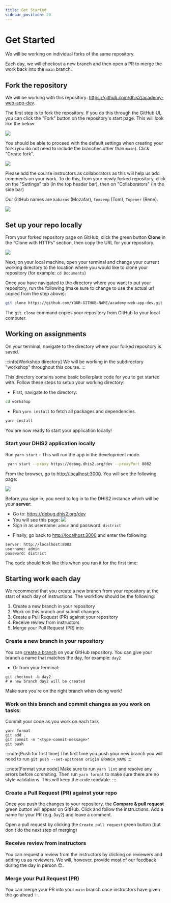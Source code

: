 ```yaml
---
title: Get Started
sidebar_position: 20
---
```


# Get Started

We will be working on individual forks of the same repository.

Each day, we will checkout a new branch and then open a PR to merge the work back into the `main` branch.

## Fork the repository

We will be working with this repository: https://github.com/dhis2/academy-web-app-dev.

The first step is to fork the repository. If you do this through the GitHub UI, you can click the "Fork" button on the repository's start page. This will look like the below:

![](../assets/create_fork_1.png)

You should be able to proceed with the default settings when creating your fork (you do not need to include the branches other than `main`). Click "Create fork".

![](../assets/create_fork_2.png)

Please add the course instructors as collaborators as this will help us add comments on your work. To do this, from your newly forked repository, click on the "Settings" tab (in the top header bar), then on "Collaborators" (in the side bar)

Our GitHub names are `kabaros` (Mozafar), `tomzemp` (Tom), `Topener` (Rene).

![](../assets/create_fork_3.png)

##  Set up your repo locally

From your forked repository page on GitHub, click the green button **Clone** in the “Clone with HTTPs” section, then copy the URL for your repository.

![](../assets/clone_repo_1.png)

Next, on your local machine, open your terminal and change your current working directory to the location where you would like to clone your repository (for example: `cd Documents`)

Once you have navigated to the directory where you want to put your repository, run the following (make sure to change to use the actual url copied from the step above):

```sh
git clone https://github.com/YOUR-GITHUB-NAME/academy-web-app-dev.git
```

The `git clone` command copies your repository from GitHub to your local computer.

## Working on assignments

On your terminal, navigate to the directory where your forked repository is saved.

:::info[Workshop directory]
We will be working in the subdirectory "workshop" throughout this course.
:::

This directory contains some basic boilerplate code for you to get started with. Follow these steps to setup your working directory:

* First, navigate to the directory:

```sh
cd workshop
```

* Run `yarn install` to fetch all packages and dependencies.

```sh
yarn install
```

You are now ready to start your application locally!

### Start your DHIS2 application locally

Run `yarn start` - This will run the app in the development mode.

```sh
 yarn start --proxy https://debug.dhis2.org/dev --proxyPort 8082
```

From the browser, go to [http://localhost:3000](http://localhost:3000). You will see the following page:

![](../assets/new-app-login-page.png)

Before you sign in, you need to log in to the DHIS2 instance which will be your **server**:
  - Go to: https://debug.dhis2.org/dev 
  - You will see this page:
![](../assets/image-of-login.png)
  - Sign in as username: `admin` and password: `district`

* Finally, go back to [http://localhost:3000](http://localhost:3000) and enter the following:

```
server: http://localhost:8082
username: admin
password: district
```

The code should look like this when you run it for the first time:


## Starting work each day

We recommend that you create a new branch from your repository at the start of each day of instructions. The workflow should be the following:

1. Create a new branch in your repository
1. Work on this branch and submit changes
1. Create a Pull Request (PR) against your repository
1. Receive review from instructors
1. Merge your Pull Request (PR) into 

### Create a new branch in your repository

You can [create a branch](https://docs.github.com/en/github/collaborating-with-issues-and-pull-requests/creating-and-deleting-branches-within-your-repository#creating-a-branch) on your GitHub repository. You can give your branch a name that matches the day, for example: `day2`
* Or from your terminal:

```
git checkout -b day2
# A new branch day2 will be created
```

Make sure you're on the right branch when doing work!

### Work on this branch and commit changes as you work on tasks:

Commit your code as you work on each task
```
yarn format
git add .
git commit -m "<type-commit-message>"
git push
```

:::note[Push for first time]
The first time you push your new branch you will need to run `git push --set-upstream origin BRANCH_NAME`
:::

:::note[Format your code]
Make sure to run `yarn lint` and resolve any errors before commiting. Then run `yarn format` to make sure there are no style validations. This will keep the code readable.
:::

### Create a Pull Request (PR) against your repo

Once you push the changes to your repository, the **Compare & pull request** green button will appear on GitHub. Click and follow the instructions. Add a name for your PR (e.g. `Day2`) and leave a comment. 

Open a pull request by clicking the `Create pull request` green button (but don't do the next step of merging)

### Receive review from instructors

You can request a review from the instructors by clicking on reviewers and adding us as reviewers. We will, however, provide most of our feedback during the day in person 😊.

### Merge your Pull Request (PR)

You can merge your PR into your `main` branch once instructors have given the go ahead ✨.